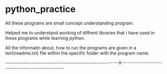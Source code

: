 # python_practice

All these programs are small concept understanding program.

Helped me to understand working of diffrent libraries that 
i have used in these programs 
while learning python.

All the informatin about, how to run the programs are given in a 
text(readme.txt) file within the 
specific folder with the program name.

--------------------------------------------------------X-------------------------------------------------
